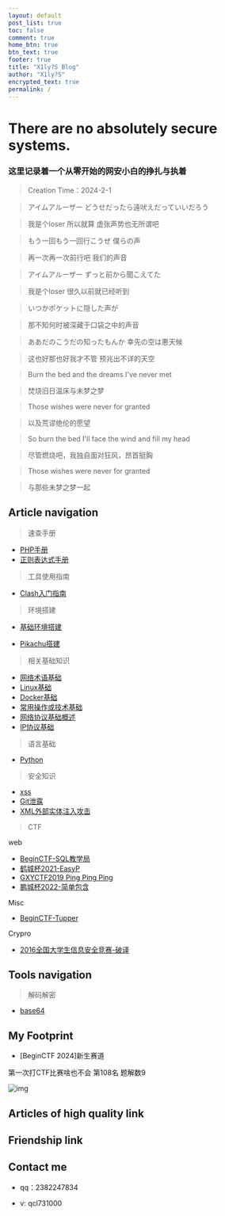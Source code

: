 ```yaml
---
layout: default
post_list: true
toc: false
comment: true
home_btn: true
btn_text: true
footer: true
title: "X1ly?S Blog"
author: "X1ly?S"
encrypted_text: true
permalink: /
---
```


# There are no absolutely secure systems.

### 这里记录着一个从零开始的网安小白的挣扎与执着

> Creation Time：2024-2-1


> アイムアルーザー どうせだったら遠吠えだっていいだろう

> 我是个loser 所以就算 虚张声势也无所谓吧

> もう一回もう一回行こうぜ 僕らの声

> 再一次再一次前行吧 我们的声音

> アイムアルーザー ずっと前から聞こえてた

> 我是个loser 很久以前就已经听到

> いつかポケットに隠した声が

> 那不知何时被深藏于口袋之中的声音

> ああだのこうだの知ったもんか 幸先の空は悪天候

> 这也好那也好我才不管 预兆出不详的天空

> Burn the bed and the dreams I've never met

> 焚烧旧日温床与未梦之梦

> Those wishes were never for granted

> 以及荒谬绝伦的愿望

> So burn the bed I'll face the wind and fill my head

> 尽管燃烧吧，我独自面对狂风，昂首挺胸

> Those wishes were never for granted

> 与那些未梦之梦一起


## Article navigation
> 速查手册

* [PHP手册](https://x1lys.github.io/X1lyS.blog.github.io/Manuals/PHP%E6%89%8B%E5%86%8C)
* [正则表达式手册](https://x1lys.github.io/X1lyS.blog.github.io/Manuals/%E6%AD%A3%E5%88%99%E8%A1%A8%E8%BE%BE%E5%BC%8F%E6%89%8B%E5%86%8C)

> 工具使用指南

* [Clash入门指南](https://x1lys.github.io/X1lyS.blog.github.io/Tools/Clash%E5%85%A5%E9%97%A8%E6%95%99%E7%A8%8B/)

> 环境搭建

* [基础环境搭建](https://x1lys.github.io/X1lyS.blog.github.io/Environment/%E5%9F%BA%E7%A1%80%E7%8E%AF%E5%A2%83%E6%90%AD%E5%BB%BA/)

* [Pikachu搭建](https://x1lys.github.io/X1lyS.blog.github.io/Environment/Pikachu%E6%90%AD%E5%BB%BA/)

> 相关基础知识

* [网络术语基础](https://x1lys.github.io/X1lyS.blog.github.io/Basic/%E7%BD%91%E7%BB%9C%E6%9C%AF%E8%AF%AD%E5%9F%BA%E7%A1%80/)
* [Linux基础](https://x1lys.github.io/X1lyS.blog.github.io/Basic/Linux/)
* [Docker基础](https://x1lys.github.io/X1lyS.blog.github.io/Basic/Docker/)
* [常用操作或技术基础](https://x1lys.github.io/X1lyS.blog.github.io/Basic/%E5%B8%B8%E7%94%A8%E6%93%8D%E4%BD%9C%E6%88%96%E6%8A%80%E6%9C%AF/)
* [网络协议基础概述](https://x1lys.github.io/X1lyS.blog.github.io/Basic/%E7%BD%91%E7%BB%9C%E5%8D%8F%E8%AE%AE%E5%9F%BA%E7%A1%80/)
* [IP协议基础](https://x1lys.github.io/X1lyS.blog.github.io/Basic/IP/)

> 语言基础

* [Python](https://x1lys.github.io/X1lyS.blog.github.io/Language/Python/)

> 安全知识

* [xss](https://x1lys.github.io/X1lyS.blog.github.io/Security/xxs/)
* [Git泄露](https://x1lys.github.io/X1lyS.blog.github.io/Security/Git%E6%B3%84%E9%9C%B2/)
* [XML外部实体注入攻击](https://x1lys.github.io/X1lyS.blog.github.io/Security/XML%E5%A4%96%E9%83%A8%E5%AE%9E%E4%BD%93%E6%B3%A8%E5%85%A5%E6%94%BB%E5%87%BB/#xml%E5%A4%96%E9%83%A8%E5%AE%9E%E4%BD%93%E6%B3%A8%E5%85%A5%E6%94%BB%E5%87%BB)

> CTF

web

* [BeginCTF-SQL教学局](https://x1lys.github.io/X1lyS.blog.github.io/CTF/BeginCTF-SQL%E6%95%99%E5%AD%A6%E5%B1%80__sql/)
* [鹤城杯2021-EasyP](https://x1lys.github.io/X1lyS.blog.github.io/CTF/%E9%B9%A4%E5%9F%8E%E6%9D%AF-2021-EasyP_Web/)
* [GXYCTF2019 Ping Ping Ping](https://x1lys.github.io/X1lyS.blog.github.io/CTF/GXYCTF-2019-Ping-Ping-Ping_Web/)
* [鹏城杯2022-简单包含](https://x1lys.github.io/X1lyS.blog.github.io/CTF/%E9%B9%8F%E5%9F%8E%E6%9D%AF2022-%E7%AE%80%E5%8D%95%E5%8C%85%E5%90%AB/)

Misc

* [BeginCTF-Tupper](https://x1lys.github.io/X1lyS.blog.github.io/CTF/BeginCTF-Tupper_Misc/)

Crypro

* [2016全国大学生信息安全竞赛-破译](https://x1lys.github.io/X1lyS.blog.github.io/CTF/2016%E5%85%A8%E5%9B%BD%E5%A4%A7%E5%AD%A6%E7%94%9F%E4%BF%A1%E6%81%AF%E5%AE%89%E5%85%A8%E7%AB%9E%E8%B5%9B-%E7%A0%B4%E8%AF%91/)


## Tools navigation

> 解码解密
* [base64](https://base64.us/)

## My Footprint
* [BeginCTF 2024]新生赛道

第一次打CTF比赛啥也不会 第108名 题解数9

![img](https://x1lys.github.io/X1lyS.blog.github.io/src/assets/img/f-1-1.png)

##  Articles of high quality link
 
## Friendship link

## Contact me

* qq：2382247834

* v: qcl731000
